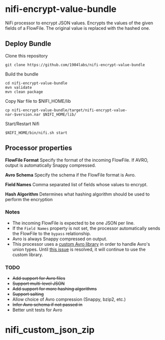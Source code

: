 # nifi-encrypt-value-bundle

NiFi processor to encrypt JSON values. Encrypts the values of the given fields of a FlowFile. The original value is replaced with the hashed one.

## Deploy Bundle

Clone this repository

```shell
git clone https://github.com/1904labs/nifi-encrypt-value-bundle
```

Build the bundle

```shell
cd nifi-encrypt-value-bundle
mvn validate
mvn clean package
```

Copy Nar file to $NIFI_HOME/lib

```shell
cp nifi-encrypt-value-bundle/target/nifi-encrypt-value-nar-$version.nar $NIFI_HOME/lib/
```

Start/Restart Nifi

```shell
$NIFI_HOME/bin/nifi.sh start
```

## Processor properties

__FlowFile Format__
Specify the format of the incoming FlowFile. If AVRO, output is automatically Snappy compressed.

__Avro Schema__
Specify the schema if the FlowFile format is Avro.

__Field Names__
Comma separated list of fields whose values to encrypt.

__Hash Algorithm__
Determines what hashing algorithm should be used to perform the encryption

### Notes

- The incoming FlowFile is expected to be one JSON per line.
- If the `Field Names` property is not set, the processor automatically sends the FlowFile to the `bypass` relationship.
- Avro is always Snappy compressed on output.
- This processor uses a [custom Avro library](https://github.com/zolyfarkas/avro) in order to handle Avro's union types. Until [this issue](https://issues.apache.org/jira/browse/AVRO-1582) is resolved, it will continue to use the custom library.


### TODO

- ~~Add support for Avro files~~
- ~~Support multi-level JSON~~
- ~~Add support for more hashing algorithms~~
- ~~Support salting~~
- Allow choice of Avro compression (Snappy, bzip2, etc.)
- ~~Infer Avro schema if not passed in~~
- Better unit tests for Avro
# nifi_custom_json_zip
